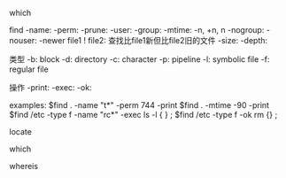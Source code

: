 which


find
  -name:
  -perm:
  -prune: 
  -user:
  -group:
  -mtime: -n, +n, n
  -nogroup:
  -nouser:
  -newer file1 ! file2: 查找比file1新但比file2旧的文件
  -size:
  -depth: 
  
  类型
  -b: block 
  -d: directory
  -c: character 
  -p: pipeline
  -l: symbolic file
  -f: regular file
  
  操作
  -print:
  -exec:
  -ok:
  
  examples:
  $find . -name "t*" -perm 744 -print
  $find . -mtime -90 -print
  $find /etc -type f -name "rc*" -exec ls -l { } \;
  $find /etc -type f -ok rm {} \;
  

locate


which


whereis
